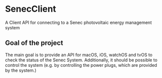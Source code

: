 # SenecClient
A Client API for connecting to a Senec photovoltaic energy management system

## Goal of the project
The main goal is to provide an API for macOS, iOS, watchOS and tvOS to check the status of the Senec System.
Additionally, it should be possible to control the system (e.g. by controlling the power plugs, which are provided by the system.)
